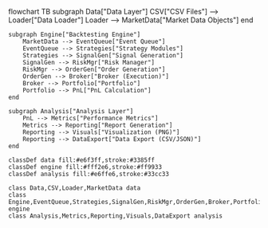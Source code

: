 flowchart TB
subgraph Data["Data Layer"]
CSV["CSV Files"] --> Loader["Data Loader"]
Loader --> MarketData["Market Data Objects"]
end

    subgraph Engine["Backtesting Engine"]
        MarketData --> EventQueue["Event Queue"]
        EventQueue --> Strategies["Strategy Modules"]
        Strategies --> SignalGen["Signal Generation"]
        SignalGen --> RiskMgr["Risk Manager"]
        RiskMgr --> OrderGen["Order Generation"]
        OrderGen --> Broker["Broker (Execution)"]
        Broker --> Portfolio["Portfolio"]
        Portfolio --> PnL["PnL Calculation"]
    end

    subgraph Analysis["Analysis Layer"]
        PnL --> Metrics["Performance Metrics"]
        Metrics --> Reporting["Report Generation"]
        Reporting --> Visuals["Visualization (PNG)"]
        Reporting --> DataExport["Data Export (CSV/JSON)"]
    end

    classDef data fill:#e6f3ff,stroke:#3385ff
    classDef engine fill:#fff2e6,stroke:#ff9933
    classDef analysis fill:#e6ffe6,stroke:#33cc33

    class Data,CSV,Loader,MarketData data
    class Engine,EventQueue,Strategies,SignalGen,RiskMgr,OrderGen,Broker,Portfolio,PnL engine
    class Analysis,Metrics,Reporting,Visuals,DataExport analysis
